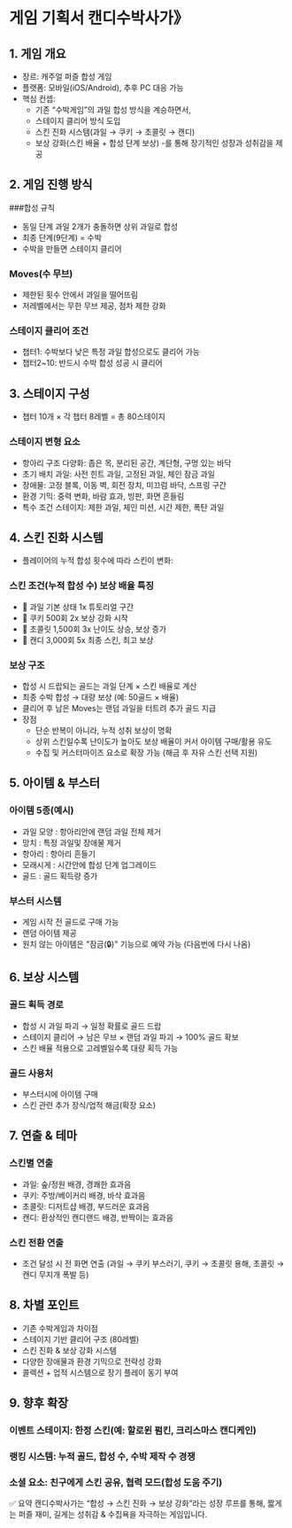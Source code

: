 # 게임 기획서 캔디수박사가》
## 1. 게임 개요

- 장르: 캐주얼 퍼즐 합성 게임
- 플랫폼: 모바일(iOS/Android), 추후 PC 대응 가능
- 핵심 컨셉:
  - 기존 “수박게임”의 과일 합성 방식을 계승하면서,
  - 스테이지 클리어 방식 도입
  - 스킨 진화 시스템(과일 → 쿠키 → 초콜릿 → 캔디)
  - 보상 강화(스킨 배율 + 합성 단계 보상)
  -를 통해 장기적인 성장과 성취감을 제공

## 2. 게임 진행 방식
###합성 규칙
- 동일 단계 과일 2개가 충돌하면 상위 과일로 합성
- 최종 단계(9단계) = 수박
- 수박을 만들면 스테이지 클리어

### Moves(수 무브)
- 제한된 횟수 안에서 과일을 떨어뜨림
- 저레벨에서는 무한 무브 제공, 점차 제한 강화

### 스테이지 클리어 조건
- 챕터1: 수박보다 낮은 특정 과일 합성으로도 클리어 가능
- 챕터2~10: 반드시 수박 합성 성공 시 클리어

## 3. 스테이지 구성
- 챕터 10개 × 각 챕터 8레벨 = 총 80스테이지
### 스테이지 변형 요소
  - 항아리 구조 다양화: 좁은 목, 분리된 공간, 계단형, 구멍 있는 바닥
  - 초기 배치 과일: 사전 힌트 과일, 고정된 과일, 체인 잠금 과일
  - 장애물: 고정 블록, 이동 벽, 회전 장치, 미끄럼 바닥, 스프링 구간
  - 환경 기믹: 중력 변화, 바람 효과, 빙판, 화면 흔들림
  - 특수 조건 스테이지: 제한 과일, 체인 미션, 시간 제한, 폭탄 과일

## 4. 스킨 진화 시스템
- 플레이어의 누적 합성 횟수에 따라 스킨이 변화:
### 스킨	조건(누적 합성 수)	보상 배율	특징
- 🍒 과일	기본 상태	1x	튜토리얼 구간
- 🍪 쿠키	500회	2x	보상 강화 시작
- 🍫 초콜릿	1,500회	3x	난이도 상승, 보상 증가
- 🍬 캔디	3,000회	5x	최종 스킨, 최고 보상

### 보상 구조
- 합성 시 드랍되는 골드는 과일 단계 × 스킨 배율로 계산
- 최종 수박 합성 → 대량 보상 (예: 50골드 × 배율)
- 클리어 후 남은 Moves는 랜덤 과일을 터트려 추가 골드 지급
- 장점
  - 단순 반복이 아니라, 누적 성취 보상이 명확
  - 상위 스킨일수록 난이도가 높아도 보상 배율이 커서 아이템 구매/활용 유도
  - 수집 및 커스터마이즈 요소로 확장 가능 (해금 후 자유 스킨 선택 지원)

## 5. 아이템 & 부스터
### 아이템 5종(예시)
- 과일 모양 : 항아리안에 랜덤 과일 전체 제거
- 망치 : 특정 과일및 장애물 제거
- 항아리 : 항아리 흔들기 
- 모래시게 : 시간안에 합성 단계 업그레이드
- 골드 : 골드 획득량 증가
### 부스터 시스템
- 게임 시작 전 골드로 구매 가능
- 랜덤 아이템 제공
- 원치 않는 아이템은 "잠금(🔒)" 기능으로 예약 가능 (다음번에 다시 나옴)

## 6. 보상 시스템

### 골드 획득 경로
- 합성 시 과일 파괴 → 일정 확률로 골드 드랍
- 스테이지 클리어 → 남은 무브 × 랜덤 과일 파괴 → 100% 골드 확보
- 스킨 배율 적용으로 고레벨일수록 대량 획득 가능
### 골드 사용처
- 부스터시에 아이템 구매
- 스킨 관련 추가 장식/업적 해금(확장 요소)

## 7. 연출 & 테마
### 스킨별 연출
- 과일: 숲/정원 배경, 경쾌한 효과음
- 쿠키: 주방/베이커리 배경, 바삭 효과음
- 초콜릿: 디저트샵 배경, 부드러운 효과음
- 캔디: 환상적인 캔디랜드 배경, 반짝이는 효과음
### 스킨 전환 연출
- 조건 달성 시 전 화면 연출 (과일 → 쿠키 부스러기, 쿠키 → 초콜릿 용해, 초콜릿 → 캔디 무지개 폭발 등)

## 8. 차별 포인트
- 기존 수박게임과 차이점
- 스테이지 기반 클리어 구조 (80레벨)
- 스킨 진화 & 보상 강화 시스템
- 다양한 장애물과 환경 기믹으로 전략성 강화
- 콜렉션 + 업적 시스템으로 장기 플레이 동기 부여

## 9. 향후 확장
### 이벤트 스테이지: 한정 스킨(예: 할로윈 펌킨, 크리스마스 캔디케인)
### 랭킹 시스템: 누적 골드, 합성 수, 수박 제작 수 경쟁
### 소셜 요소: 친구에게 스킨 공유, 협력 모드(합성 도움 주기)

✅ 요약
캔디수박사가는 “합성 → 스킨 진화 → 보상 강화”라는 성장 루프를 통해,
짧게는 퍼즐 재미, 길게는 성취감 & 수집욕을 자극하는 게임입니다.
